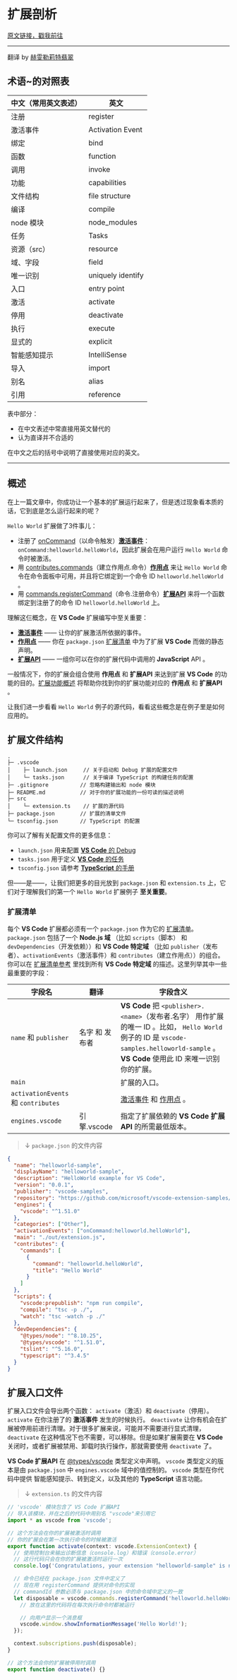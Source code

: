 # 扩展剖析

[原文链接，戳我前往](https://code.visualstudio.com/api/get-started/extension-anatomy)

------

翻译 by [赫雯勒莉特翡翠](https://github.com/HeveraletLaidCenx)

## 术语~的对照表

|中文（常用英文表述）|英文|
|----|----|
|注册|register|
|激活事件|Activation Event|
|绑定|bind|
|函数|function|
|调用|invoke|
|功能|capabilities|
|文件结构|file structure|
|编译|compile|
|node 模块|node_modules|
|任务|Tasks|
|资源（src）|resource|
|域、字段|field|
|唯一识别|uniquely identify|
|入口|entry point|
|激活|activate|
|停用|deactivate|
|执行|execute|
|显式的|explicit|
|智能感知提示|IntelliSense|
|导入|import|
|别名|alias|
|引用|reference|

表中部分：

* 在中文表述中常直接用英文替代的
* 认为直译并不合适的

在中文之后的括号中说明了直接使用对应的英文。

------

## 概述

在上一篇文章中，你成功让一个基本的扩展运行起来了，但是透过现象看本质的话，它到底是怎么运行起来的呢？

`Hello World` 扩展做了3件事儿：

* 注册了 [onCommand](https://code.visualstudio.com/api/references/activation-events#onCommand)（以命令触发）[**激活事件**](https://code.visualstudio.com/api/references/activation-events)：`onCommand:helloworld.helloWorld`，因此扩展会在用户运行 `Hello World` 命令时被激活。
* 用 [contributes.commands](https://code.visualstudio.com/api/references/contribution-points#contributes.commands)（建立作用点.命令）[**作用点**](https://code.visualstudio.com/api/references/contribution-points) 来让 `Hello World` 命令在命令面板中可用，并且将它绑定到一个命令 ID `helloworld.helloWorld` 。
* 用 [commands.registerCommand](https://code.visualstudio.com/api/references/vscode-api#commands.registerCommand)（命令.注册命令）[**扩展API**](https://code.visualstudio.com/api/references/vscode-api) 来将一个函数绑定到注册了的命令 ID `helloworld.helloWorld` 上。

理解这仨概念，在 **VS Code** 扩展编写中至关重要：

* [**激活事件**](https://code.visualstudio.com/api/references/activation-events) —— 让你的扩展激活所依据的事件。
* [**作用点**](https://code.visualstudio.com/api/references/contribution-points) —— 你在 `package.json` [扩展清单](https://code.visualstudio.com/api/get-started/extension-anatomy#extension-manifest) 中为了扩展 **VS Code** 而做的静态声明。
* [**扩展API**](https://code.visualstudio.com/api/references/vscode-api) —— 一组你可以在你的扩展代码中调用的 **JavaScript** API 。

一般情况下，你的扩展会组合使用 **作用点** 和 **扩展API** 来达到扩展 **VS Code** 的功能的目的。[扩展功能概述](https://code.visualstudio.com/api/extension-capabilities/overview) 将帮助你找到你的扩展功能对应的 **作用点** 和 **扩展API** 。

让我们进一步看看 `Hello World` 例子的源代码，看看这些概念是在例子里是如何应用的。

## 扩展文件结构

```text
.
├─ .vscode
│    ├─ launch.json     // 关于启动和 Debug 扩展的配置文件
│    └─ tasks.json      // 关于编译 TypeScript 的构建任务的配置
├─ .gitignore          // 忽略构建输出和 node 模块
├─ README.md           // 对于你的扩展功能的一份可读的描述说明
├─ src
│    └─ extension.ts    // 扩展的源代码
├─ package.json        // 扩展的清单文件
└─ tsconfig.json       // TypeScript 的配置
```

你可以了解有关配置文件的更多信息：

* `launch.json` 用来配置 [**VS Code** 的 Debug](https://code.visualstudio.com/docs/editor/debugging)
* `tasks.json` 用于定义 [**VS Code** 的任务](https://code.visualstudio.com/docs/editor/tasks)
* `tsconfig.json` 请参考 [**TypeScript** 的手册](https://www.typescriptlang.org/docs/handbook/tsconfig-json.html)

但——是——，让我们把更多的目光放到 `package.json` 和 `extension.ts` 上，它们对于理解我们的第一个 `Hello World` 扩展例子 **至关重要**。

### 扩展清单

每个 **VS Code** 扩展都必须有一个 `package.json` 作为它的 [扩展清单](https://code.visualstudio.com/api/references/extension-manifest)。 `package.json` 包括了一个 **Node.js 域** （比如 `scripts`（脚本） 和 `devDependencies`（开发依赖））和 **VS Code 特定域** （比如 `publisher`（发布者）、`activationEvents`（激活事件）和 `contributes`（建立作用点））的组合。你可以在 [扩展清单参考](https://code.visualstudio.com/api/references/extension-manifest) 里找到所有 **VS Code 特定域** 的描述。这里列举其中一些最重要的字段：

|字段名|翻译|字段含义|
|----|----|----|
|`name` 和 `publisher`|名字 和 发布者|**VS Code** 把 `<publisher>.<name>`（发布者.名字） 用作扩展的唯一 ID 。比如， `Hello World` 例子的 ID 是 `vscode-samples.helloworld-sample` 。 **VS Code** 使用此 ID 来唯一识别你的扩展。|
|`main`||扩展的入口。|
|`activationEvents` 和 `contributes`||[激活事件](https://code.visualstudio.com/api/references/activation-events) 和 [作用点](https://code.visualstudio.com/api/references/contribution-points) 。|
|`engines.vscode`|引擎.vscode|指定了扩展依赖的 **VS Code 扩展API** 的所需最低版本。|

> ↓ `package.json` 的文件内容

```json
{
  "name": "helloworld-sample",
  "displayName": "helloworld-sample",
  "description": "HelloWorld example for VS Code",
  "version": "0.0.1",
  "publisher": "vscode-samples",
  "repository": "https://github.com/microsoft/vscode-extension-samples/helloworld-sample",
  "engines": {
    "vscode": "^1.51.0"
  },
  "categories": ["Other"],
  "activationEvents": ["onCommand:helloworld.helloWorld"],
  "main": "./out/extension.js",
  "contributes": {
    "commands": [
      {
        "command": "helloworld.helloWorld",
        "title": "Hello World"
      }
    ]
  },
  "scripts": {
    "vscode:prepublish": "npm run compile",
    "compile": "tsc -p ./",
    "watch": "tsc -watch -p ./"
  },
  "devDependencies": {
    "@types/node": "^8.10.25",
    "@types/vscode": "^1.51.0",
    "tslint": "^5.16.0",
    "typescript": "^3.4.5"
  }
}
```

## 扩展入口文件

扩展入口文件会导出两个函数： `activate`（激活）和 `deactivate`（停用）。 `activate` 在你注册了的 **激活事件** 发生的时候执行。 `deactivate` 让你有机会在扩展被停用前进行清理。对于很多扩展来说，可能并不需要进行显式清理， `deactivate` 在这种情况下也不需要，可以移除。但是如果扩展需要在 **VS Code** 关闭时，或者扩展被禁用、卸载时执行操作，那就需要使用 `deactivate` 了。

**VS Code 扩展API** 在 [@types/vscode](https://www.npmjs.com/package/@types/vscode) 类型定义中声明。 `vscode` 类型定义的版本是由 `package.json` 中 `engines.vscode` 域中的值控制的。 `vscode` 类型在你代码中提供 智能感知提示、转到定义，以及其他的 **TypeScript** 语言功能。

> ↓ `extension.ts` 的文件内容

```typescript
// 'vscode' 模块包含了 VS Code 扩展API
// 导入该模块，并在之后的代码中用别名 "vscode"来引用它
import * as vscode from 'vscode';

// 这个方法会在你的扩展被激活时调用
// 你的扩展会在第一次执行命令的时候被激活
export function activate(context: vscode.ExtensionContext) {
  // 使用控制台来输出诊断信息（console.log）和错误（console.error）
  // 这行代码只会在你的扩展被激活时运行一次
  console.log('Congratulations, your extension "helloworld-sample" is now active!');

  // 命令已经在 package.json 文件中定义了
  // 现在用 registerCommand 提供对命令的实现
  // commandId 参数必须与 package.json 中的命令域中定义的一致
  let disposable = vscode.commands.registerCommand('helloworld.helloWorld', () => {
    // 放在这里的代码将在每次执行命令时都被运行

    // 向用户显示一个消息框
    vscode.window.showInformationMessage('Hello World!');
  });

  context.subscriptions.push(disposable);
}

// 这个方法会你的扩展被停用时调用
export function deactivate() {}
```
